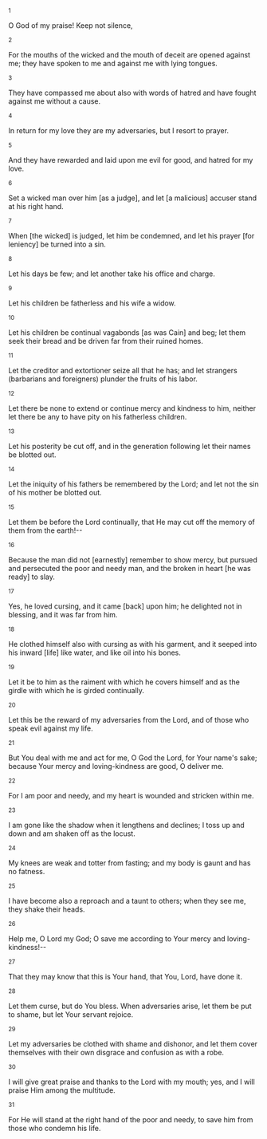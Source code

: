 <sup>1</sup> 

O God of my praise! Keep not silence, 

<sup>2</sup> 

For the mouths of the wicked and the mouth of deceit are opened against me; they have spoken to me and against me with lying tongues. 

<sup>3</sup> 

They have compassed me about also with words of hatred and have fought against me without a cause. 

<sup>4</sup> 

In return for my love they are my adversaries, but I resort to prayer. 

<sup>5</sup> 

And they have rewarded and laid upon me evil for good, and hatred for my love. 

<sup>6</sup> 

Set a wicked man over him [as a judge], and let [a malicious] accuser stand at his right hand. 

<sup>7</sup> 

When [the wicked] is judged, let him be condemned, and let his prayer [for leniency] be turned into a sin. 

<sup>8</sup> 

Let his days be few; and let another take his office and charge. 

<sup>9</sup> 

Let his children be fatherless and his wife a widow. 

<sup>10</sup> 

Let his children be continual vagabonds [as was Cain] and beg; let them seek their bread and be driven far from their ruined homes. 

<sup>11</sup> 

Let the creditor and extortioner seize all that he has; and let strangers (barbarians and foreigners) plunder the fruits of his labor. 

<sup>12</sup> 

Let there be none to extend or continue mercy and kindness to him, neither let there be any to have pity on his fatherless children. 

<sup>13</sup> 

Let his posterity be cut off, and in the generation following let their names be blotted out. 

<sup>14</sup> 

Let the iniquity of his fathers be remembered by the Lord; and let not the sin of his mother be blotted out. 

<sup>15</sup> 

Let them be before the Lord continually, that He may cut off the memory of them from the earth!-- 

<sup>16</sup> 

Because the man did not [earnestly] remember to show mercy, but pursued and persecuted the poor and needy man, and the broken in heart [he was ready] to slay. 

<sup>17</sup> 

Yes, he loved cursing, and it came [back] upon him; he delighted not in blessing, and it was far from him. 

<sup>18</sup> 

He clothed himself also with cursing as with his garment, and it seeped into his inward [life] like water, and like oil into his bones. 

<sup>19</sup> 

Let it be to him as the raiment with which he covers himself and as the girdle with which he is girded continually. 

<sup>20</sup> 

Let this be the reward of my adversaries from the Lord, and of those who speak evil against my life. 

<sup>21</sup> 

But You deal with me and act for me, O God the Lord, for Your name's sake; because Your mercy and loving-kindness are good, O deliver me. 

<sup>22</sup> 

For I am poor and needy, and my heart is wounded and stricken within me. 

<sup>23</sup> 

I am gone like the shadow when it lengthens and declines; I toss up and down and am shaken off as the locust. 

<sup>24</sup> 

My knees are weak and totter from fasting; and my body is gaunt and has no fatness. 

<sup>25</sup> 

I have become also a reproach and a taunt to others; when they see me, they shake their heads. 

<sup>26</sup> 

Help me, O Lord my God; O save me according to Your mercy and loving-kindness!-- 

<sup>27</sup> 

That they may know that this is Your hand, that You, Lord, have done it. 

<sup>28</sup> 

Let them curse, but do You bless. When adversaries arise, let them be put to shame, but let Your servant rejoice. 

<sup>29</sup> 

Let my adversaries be clothed with shame and dishonor, and let them cover themselves with their own disgrace and confusion as with a robe. 

<sup>30</sup> 

I will give great praise and thanks to the Lord with my mouth; yes, and I will praise Him among the multitude. 

<sup>31</sup> 

For He will stand at the right hand of the poor and needy, to save him from those who condemn his life.